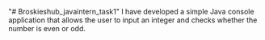"# Broskieshub_javaintern_task1" 
I have developed a simple Java console application that allows the user to input an integer
and checks whether the number is even or odd.
